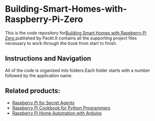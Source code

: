 # Building-Smart-Homes-with-Raspberry-Pi-Zero


This is the code repository for[Building Smart Homes with Raspberry Pi Zero](https://www.packtpub.com/hardware-and-creative/building-smart-homes-raspberry-pi-zero?utm_source=github&utm_medium=repository&utm_content=9781786466952),published by Packt.It contains all the supporting
project files necessary to work through the book from start to finish.

## Instructions and Navigation
All of the code is organized into folders.Each folder starts with a number followed by the application name.


## Related products:
* [Raspberry Pi for Secret Agents](https://www.packtpub.com/hardware-and-creative/raspberry-pi-secret-agents?utm_source=github&utm_medium=repository&utm_content=9781849695787)
* [Raspberry Pi Cookbook for Python Programmers](https://www.packtpub.com/hardware-and-creative/raspberry-pi-cookbook-python-programmers?utm_source=github&utm_medium=repository&utm_content=9781849696623)
* [Raspberry Pi Home Automation with Arduino](https://www.packtpub.com/hardware-and-creative/raspberry-pi-home-automation-arduino?utm_source=github&utm_medium=repository&utm_content=9781849695862)
